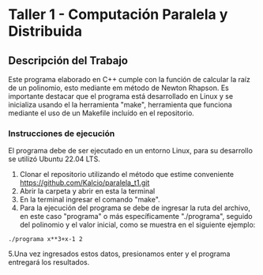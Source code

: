 # Taller 1 - Computación Paralela y Distribuida

## Descripción del Trabajo 

Este programa elaborado en C++ cumple con la función de calcular la raíz de un polinomio, esto mediante em método de Newton Rhapson.
Es importante destacar que el programa está desarrollado en Linux y se inicializa usando el la herramienta "make", herramienta que funciona mediante el uso de un Makefile incluído en el repositorio.

### Instrucciones de ejecución
El programa debe de ser ejecutado en un entorno Linux, para su desarrollo se utilizó Ubuntu 22.04 LTS.

1. Clonar el repositorio utilizando el método que estime conveniente https://github.com/Kalcio/paralela_t1.git
2. Abrir la carpeta y abrir en esta la terminal
3. En la terminal ingresar el comando "make".
4. Para la ejecución del programa se debe de ingresar la ruta del archivo, en este caso "programa" o más específicamente "./programa", seguido del polinomio y el valor inicial, como se muestra en el siguiente ejemplo:
```
./programa x**3+x-1 2
```
5.Una vez ingresados estos datos, presionamos enter y el programa entregará los resultados.

